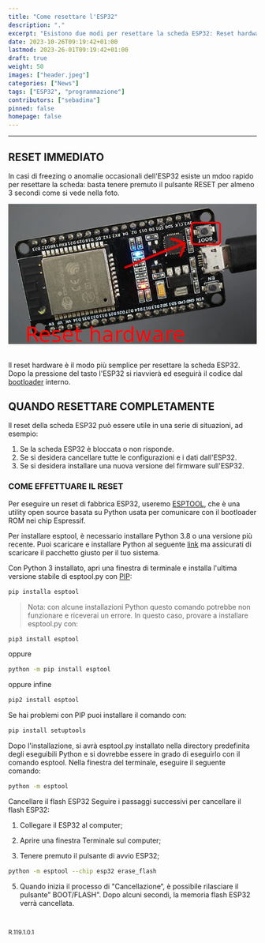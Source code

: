 ```yaml
---
title: "Come resettare l'ESP32"
description: "."
excerpt: "Esistono due modi per resettare la scheda ESP32: Reset hardware: Tenere premuto il pulsante RESET per almeno 3 secondi. Reset software: Utilizzare il bootloader..."
date: 2023-10-26T09:19:42+01:00
lastmod: 2023-26-01T09:19:42+01:00
draft: true
weight: 50
images: ["header.jpeg"]
categories: ["News"]
tags: ["ESP32", "programmazione"]
contributors: ["sebadima"]
pinned: false
homepage: false
---
```




<hr>

## RESET IMMEDIATO
In casi di freezing o anomalie occasionali dell'ESP32 esiste un mdoo rapido per resettare la scheda: basta tenere premuto il pulsante RESET per almeno 3 secondi come si vede nella foto.

<img width="800" class="x figure-img img-fluid lazyload blur-up" src="images/101.webp" alt="il tasto di reset hardware dell'ESP32">

<br>
<br>

Il reset hardware è il modo più semplice per resettare la scheda ESP32. Dopo la pressione del tasto l'ESP32 si riavvierà ed eseguirà il codice dal <a href="https://docs.espressif.com/projects/esp-idf/en/latest/esp32/api-guides/bootloader.html" target="_blank" rel="noopener">bootloader</a> interno.


## QUANDO RESETTARE COMPLETAMENTE
Il reset della scheda ESP32 può essere utile in una serie di situazioni, ad esempio:

1. Se la scheda ESP32 è bloccata o non risponde.
2. Se si desidera cancellare tutte le configurazioni e i dati dall'ESP32.
3. Se si desidera installare una nuova versione del firmware sull'ESP32.

### COME EFFETTUARE IL RESET
Per eseguire un reset di fabbrica ESP32, useremo <a href="https://github.com/espressif/esptool" target="_blank" rel="noopener">ESPTOOL</a>, che è una utility open source basata su Python usata per comunicare con il bootloader ROM nei chip Espressif.

Per installare esptool, è necessario installare Python 3.8 o una versione più recente. Puoi scaricare e installare Python al seguente <a href="https://www.python.org/downloads/" target="_blank" rel="noopener">link</a> ma assicurati di scaricare il pacchetto giusto per il tuo sistema.

Con Python 3 installato, apri una finestra di terminale e installa l'ultima versione stabile di esptool.py con <a href="https://pip.pypa.io/en/stable/" target="_blank" rel="noopener">PIP</a>:

```bash
pip installa esptool
```

> Nota: con alcune installazioni Python questo comando potrebbe non funzionare e riceverai un errore. In questo caso, provare a installare esptool.py con:

```bash
pip3 install esptool
```
oppure
```bash
python -m pip install esptool
```
oppure infine
```bash
pip2 install esptool
```

Se hai problemi con PIP puoi installare il comando con:
```bash
pip install setuptools
```







Dopo l'installazione, si avrà esptool.py installato nella directory predefinita degli eseguibili Python e si dovrebbe essere in grado di eseguirlo con il comando esptool. Nella finestra del terminale, eseguire il seguente comando:





```bash
python -m esptool
```




Cancellare il flash ESP32
Seguire i passaggi successivi per cancellare il flash ESP32:

1) Collegare il ESP32 al computer;

2) Aprire una finestra Terminale sul computer;

3) Tenere premuto il pulsante di avvio ESP32;














```bash
python -m esptool --chip esp32 erase_flash
```




5) Quando inizia il processo di "Cancellazione“, è possibile rilasciare il pulsante” BOOT/FLASH". Dopo alcuni secondi, la memoria flash ESP32 verrà cancellata.

























<br>
<p style="font-size: 12px;"> R.119.1.0.1 </p>
<br>

